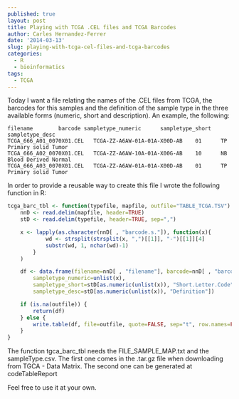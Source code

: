 ```yaml
---
published: true
layout: post
title: Playing with TCGA .CEL files and TCGA Barcodes
author: Carles Hernandez-Ferrer
date: '2014-03-13'
slug: playing-with-tcga-cel-files-and-tcga-barcodes
categories:
  - R
  - bioinformatics
tags:
  - TCGA
---
```


Today I want a file relating the names of the .CEL files from TCGA, the barcodes for this samples and the definition of the sample type in the three available forms (numeric, short and description). An example, the following:

```
filename        barcode sampletype_numeric      sampletype_short        sampletype_desc
TCGA_666_A01_0070X01.CEL   TCGA-ZZ-A6AW-01A-01A-X00D-AB    01      TP      Primary solid Tumor
TCGA_666_A02_0070X01.CEL   TCGA-ZZ-A6AW-10A-01A-X00G-AB    10      NB      Blood Derived Normal
TCGA_666_A03_0070X01.CEL   TCGA-ZZ-A6AW-01A-01A-X00D-AB    01      TP      Primary solid Tumor
```

In order to provide a reusable way to create this file I wrote the following function in R:

```R
tcga_barc_tbl <- function(typefile, mapfile, outfile="TABLE_TCGA.TSV") {
    nnD <- read.delim(mapfile, header=TRUE)
    stD <- read.delim(typefile, header=TRUE, sep=",")

    x <- lapply(as.character(nnD[ , "barcode.s."]), function(x){ 
            wd <- strsplit(strsplit(x, ",")[[1]], "-")[[1]][4]
            substr(wd, 1, nchar(wd)-1)
        }
    )

    df <- data.frame(filename=nnD[ , "filename"], barcode=nnD[ , "barcode.s."], 
        sampletype_numeric=unlist(x), 
        sampletype_short=stD[as.numeric(unlist(x)), "Short.Letter.Code"],
        sampletype_desc=stD[as.numeric(unlist(x)), "Definition"])

    if (is.na(outfile)) {
        return(df)
    } else {
        write.table(df, file=outfile, quote=FALSE, sep="t", row.names=FALSE)
    }
}
```

The function tgca_barc_tbl needs the FILE_SAMPLE_MAP.txt and the sampleType.csv. The first one comes in the .tar.gz file when downloading from TGCA - Data Matrix. The second one can be generated at codeTableReport

Feel free to use it at your own.
